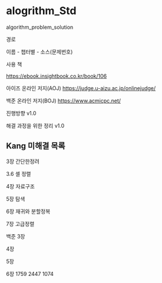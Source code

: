 # alogrithm_Std
algorithm_problem_solution


경로

이름 - 챕터별 - 소스(문제번호)

사용 책

https://ebook.insightbook.co.kr/book/106


아이즈 온라인 저지(AOJ)
https://judge.u-aizu.ac.jp/onlinejudge/


백준 온라인 저지(BOJ)
https://www.acmicpc.net/

진행방향 v1.0

해결 과정을 위한 정리 v1.0

Kang
미해결 목록
-------------------------
3장	간단한정려
	 
3.6 	셸 정렬

4장	자료구조

5장	탐색

6장	재귀와 분할정복

7장 	고급정렬

백준
3장

4장

5장

6장
1759
2447
1074 


